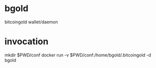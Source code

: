 # bgold
bitcoingold wallet/daemon


# invocation

mkdir $PWD/conf
docker run -v $PWD/conf:/home/bgold/.bitcoingold -d bgold

